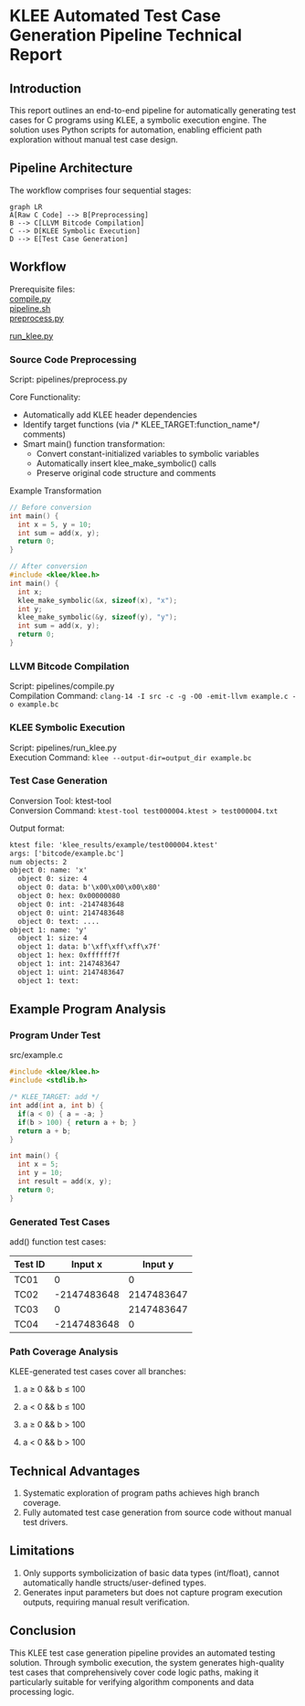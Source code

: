 # KLEE Automated Test Case Generation Pipeline Technical Report

## Introduction
This report outlines an end-to-end pipeline for automatically generating test cases for C programs using KLEE, a symbolic execution engine. The solution uses Python scripts for automation, enabling efficient path exploration without manual test case design.

## Pipeline Architecture

The workflow comprises four sequential stages:

```mermaid
graph LR
A[Raw C Code] --> B[Preprocessing]
B --> C[LLVM Bitcode Compilation]
C --> D[KLEE Symbolic Execution]
D --> E[Test Case Generation]
```

## Workflow

Prerequisite files:<br>
[compile.py](https://github.com/UIUC-code/UIUC---code-translation/blob/main/src/Alexander/pipeline/compile.py)<br>
[pipeline.sh](https://github.com/UIUC-code/UIUC---code-translation/blob/main/src/Alexander/pipeline/pipeline.sh)<br>
[preprocess.py](https://github.com/UIUC-code/UIUC---code-translation/blob/main/src/Alexander/pipeline/preprocess.py)<br>

[run_klee.py](https://github.com/UIUC-code/UIUC---code-translation/blob/main/src/Alexander/pipeline/run_klee.py)<br>

### Source Code Preprocessing​
Script: pipelines/preprocess.py

Core Functionality:

- Automatically add KLEE header dependencies
- Identify target functions (via /* KLEE_TARGET:function_name*/ comments)
- Smart main() function transformation:
    - Convert constant-initialized variables to symbolic variables
    - Automatically insert klee_make_symbolic() calls
    - Preserve original code structure and comments


​​Example Transformation​​

```c
// Before conversion 
int main() {
  int x = 5, y = 10;
  int sum = add(x, y);
  return 0;
}

// After conversion  
#include <klee/klee.h>
int main() {
  int x;
  klee_make_symbolic(&x, sizeof(x), "x");
  int y;
  klee_make_symbolic(&y, sizeof(y), "y");
  int sum = add(x, y);
  return 0;
}
```

### LLVM Bitcode Compilation​

Script: pipelines/compile.py <br>
Compilation Command: `clang-14 -I src -c -g -O0 -emit-llvm example.c -o example.bc`<br>

### KLEE Symbolic Execution​

Script: pipelines/run_klee.py<br>
Execution Command: `klee --output-dir=output_dir example.bc`<br>

### Test Case Generation​

Conversion Tool: ktest-tool<br>
Conversion Command: `ktest-tool test000004.ktest > test000004.txt`<br>

Output format:

```txt
ktest file: 'klee_results/example/test000004.ktest'
args: ['bitcode/example.bc']
num objects: 2
object 0: name: 'x'
  object 0: size: 4
  object 0: data: b'\x00\x00\x00\x80'
  object 0: hex: 0x00000080
  object 0: int: -2147483648
  object 0: uint: 2147483648
  object 0: text: ....
object 1: name: 'y'
  object 1: size: 4
  object 1: data: b'\xff\xff\xff\x7f'
  object 1: hex: 0xffffff7f
  object 1: int: 2147483647
  object 1: uint: 2147483647
  object 1: text: 
```

## Example Program Analysis

### ​​Program Under Test​​

src/example.c

```c
#include <klee/klee.h>
#include <stdlib.h>

/* KLEE_TARGET: add */
int add(int a, int b) {
  if(a < 0) { a = -a; }
  if(b > 100) { return a + b; }
  return a + b;
}

int main() {
  int x = 5;
  int y = 10;
  int result = add(x, y);
  return 0;
}
```

### ​​Generated Test Cases​​

add() function test cases:

| Test ID | Input x        | Input y        |
|---------|----------------|----------------|
| TC01    | 0              | 0              |
| TC02    | -2147483648    | 2147483647     |
| TC03    | 0              | 2147483647     |
| TC04    | -2147483648    | 0              |

### ​Path Coverage Analysis​​

KLEE-generated test cases cover all branches:

1. a ≥ 0 && b ≤ 100

2. a < 0 && b ≤ 100

3. a ≥ 0 && b > 100

4. a < 0 && b > 100

## Technical Advantages

1. Systematic exploration of program paths achieves high branch coverage.
2. Fully automated test case generation from source code without manual test drivers.

## Limitations

1. Only supports symbolicization of basic data types (int/float), cannot automatically handle structs/user-defined types.
2. Generates input parameters but does not capture program execution outputs, requiring manual result verification.

## Conclusion
This KLEE test case generation pipeline provides an automated testing solution. Through symbolic execution, the system generates high-quality test cases that comprehensively cover code logic paths, making it particularly suitable for verifying algorithm components and data processing logic.